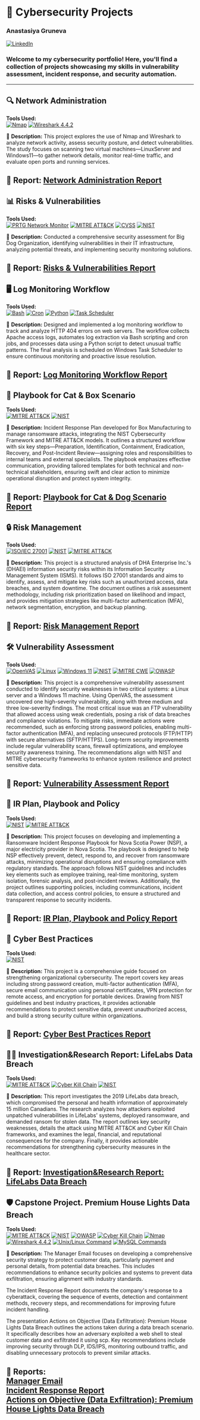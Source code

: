 # 🚀 Cybersecurity Projects  
### Anastasiya Gruneva  
[![LinkedIn](https://img.shields.io/badge/-LinkedIn-blue?style=flat&logo=LinkedIn&logoColor=white)](www.linkedin.com/in/avgruneva)  

### Welcome to my cybersecurity portfolio! Here, you'll find a collection of projects showcasing my skills in vulnerability assessment, incident response, and security automation.
---
## 🔍 Network Administration  
**Tools Used:**  
[![Nmap](https://img.shields.io/badge/Nmap-blue?style=flat-square)](https://nmap.org/)
[![Wireshark 4.4.2](https://img.shields.io/badge/Wireshark-4.4.2-1679A7?style=flat-square&logo=Wireshark&logoColor=white)](https://www.wireshark.org/)

📝 **Description:** This project explores the use of Nmap and Wireshark to analyze network activity, assess security posture, and detect vulnerabilities. The study focuses on scanning two virtual machines—LinuxServer and Windows11—to gather network details, monitor real-time traffic, and evaluate open ports and running services.  

🔗 **Report:** [Network Administration Report](https://github.com/AGruneva/LHL-Projects/blob/main/Network%20Administration.pdf)
---
## 📊 Risks & Vulnerabilities  
**Tools Used:**  
[![PRTG Network Monitor](https://img.shields.io/badge/PRTG_Network_Monitor-orange?style=flat-square)](https://www.paessler.com/prtg)
[![MITRE ATT&CK](https://img.shields.io/badge/MITRE_ATT&CK-purple?style=flat-square)](https://attack.mitre.org/)
[![CVSS](https://img.shields.io/badge/CVSS-3.1-darkgreen?style=flat-square)](https://www.first.org/cvss/)
[![NIST](https://img.shields.io/badge/NIST_CSF-darkblue?style=flat-square)](https://www.nist.gov/cyberframework)

📝 **Description:** Conducted a comprehensive security assessment for Big Dog Organization, identifying vulnerabilities in their IT infrastructure, analyzing potential threats, and implementing security monitoring solutions.  

🔗 **Report:** [Risks & Vulnerabilities Report](https://github.com/AGruneva/LHL-Projects/blob/main/Risks%26Vulnerabilities.pdf)
---
## 🖥️ Log Monitoring Workflow  

**Tools Used:**  
[![Bash](https://img.shields.io/badge/Bash_Scripting-grey?style=flat-square)](https://www.gnu.org/software/bash/)
[![Cron](https://img.shields.io/badge/Cron_Automation-darkblue?style=flat-square)](https://help.ubuntu.com/community/CronHowto)
[![Python](https://img.shields.io/badge/Python_Analysis-yellow?style=flat-square)](https://www.python.org/)
[![Task Scheduler](https://img.shields.io/badge/Task_Scheduler-Windows-lightblue?style=flat-square)](https://learn.microsoft.com/en-us/windows/win32/taskschd/task-scheduler-start-page)  

📝 **Description:** Designed and implemented a log monitoring workflow to track and analyze HTTP 404 errors on web servers. The workflow collects Apache access logs, automates log extraction via Bash scripting and cron jobs, and processes data using a Python script to detect unusual traffic patterns. The final analysis is scheduled on Windows Task Scheduler to ensure continuous monitoring and proactive issue resolution.  

🔗 **Report:** [Log Monitoring Workflow Report](https://github.com/AGruneva/LHL-Projects/blob/main/Log%20Monitoring%20Workflow.pdf)
---
## 📑 Playbook for Cat & Box Scenario
**Tools Used:**  
[![MITRE ATT&CK](https://img.shields.io/badge/MITRE_ATT&CK-purple?style=flat-square)](https://attack.mitre.org/)
[![NIST](https://img.shields.io/badge/NIST_CSF-darkblue?style=flat-square)](https://www.nist.gov/cyberframework)

📝 **Description:** Incident Response Plan developed for Box Manufacturing to manage ransomware attacks, integrating the NIST Cybersecurity Framework and MITRE ATT&CK models. It outlines a structured workflow with six key steps—Preparation, Identification, Containment, Eradication, Recovery, and Post-Incident Review—assigning roles and responsibilities to internal teams and external specialists. The playbook emphasizes effective communication, providing tailored templates for both technical and non-technical stakeholders, ensuring swift and clear action to minimize operational disruption and protect system integrity.  

🔗 **Report:** [Playbook for Cat & Dog Scenario Report](https://github.com/AGruneva/LHL-Projects/blob/main/Playbook%20for%20Cat%20%26%20Box%20Scenario.pdf)
---
## 🔒 Risk Management
**Tools Used:**  
[![ISO/IEC 27001](https://img.shields.io/badge/ISO/IEC_27001-grey?style=flat-square)](https://www.iso.org/standard/27001)
[![NIST](https://img.shields.io/badge/NIST_CSF-darkblue?style=flat-square)](https://www.nist.gov/cyberframework)
[![MITRE ATT&CK](https://img.shields.io/badge/MITRE_ATT&CK-purple?style=flat-square)](https://attack.mitre.org/)

📝 **Description:** This project is a structured analysis of DHA Enterprise Inc.'s (DHAEI) information security risks within its Information Security Management System (ISMS). It follows ISO 27001 standards and aims to identify, assess, and mitigate key risks such as unauthorized access, data breaches, and system downtime. The document outlines a risk assessment methodology, including risk prioritization based on likelihood and impact, and provides mitigation strategies like multi-factor authentication (MFA), network segmentation, encryption, and backup planning.  

🔗 **Report:** [Risk Management Report](https://github.com/AGruneva/LHL-Projects/blob/main/Risk%20Management.pdf)
---
## 🛠 Vulnerability Assessment
**Tools Used:**  
[![OpenVAS](https://img.shields.io/badge/OpenVAS-brightgreen?style=flat-square)](https://www.openvas.org/)
[![Linux](https://img.shields.io/badge/Linux-blue?style=flat-square)](https://www.linux.org/)
[![Windows 11](https://img.shields.io/badge/Windows_11-blue?style=flat-square)](https://www.microsoft.com/en-us/windows/windows-11)
[![NIST](https://img.shields.io/badge/NIST_CSF-orange?style=flat-square)](https://www.nist.gov/cyberframework)
[![MITRE CWE](https://img.shields.io/badge/MITRE_CWE-red?style=flat-square)](https://cwe.mitre.org/)
[![OWASP](https://img.shields.io/badge/OWASP-darkblue?style=flat-square)](https://owasp.org/)

📝 **Description:** This project is a comprehensive vulnerability assessment conducted to identify security weaknesses in two critical systems: a Linux server and a Windows 11 machine. Using OpenVAS, the assessment uncovered one high-severity vulnerability, along with three medium and three low-severity findings. The most critical issue was an FTP vulnerability that allowed access using weak credentials, posing a risk of data breaches and compliance violations. To mitigate risks, immediate actions were recommended, such as enforcing strong password policies, enabling multi-factor authentication (MFA), and replacing unsecured protocols (FTP/HTTP) with secure alternatives (SFTP/HTTPS). Long-term security improvements include regular vulnerability scans, firewall optimizations, and employee security awareness training. The recommendations align with NIST and MITRE cybersecurity frameworks to enhance system resilience and protect sensitive data.  

🔗 **Report:** [Vulnerability Assessment Report](https://github.com/AGruneva/LHL-Projects/blob/main/Vulnerability%20Assessment.pdf)
---
## 📜 IR Plan, Playbook and Policy
**Tools Used:**  
[![NIST](https://img.shields.io/badge/NIST_CSF-orange?style=flat-square)](https://www.nist.gov/cyberframework)
[![MITRE ATT&CK](https://img.shields.io/badge/MITRE_ATT&CK-purple?style=flat-square)](https://attack.mitre.org/)

📝 **Description:** This project focuses on developing and implementing a Ransomware Incident Response Playbook for Nova Scotia Power (NSP), a major electricity provider in Nova Scotia. The playbook is designed to help NSP effectively prevent, detect, respond to, and recover from ransomware attacks, minimizing operational disruptions and ensuring compliance with regulatory standards. The approach follows NIST guidelines and includes key elements such as employee training, real-time monitoring, system isolation, forensic analysis, and post-incident reviews. Additionally, the project outlines supporting policies, including communications, incident data collection, and access control policies, to ensure a structured and transparent response to security incidents.  

🔗 **Report:** [IR Plan, Playbook and Policy Report](https://github.com/AGruneva/LHL-Projects/blob/main/IR%20Plan%2C%20Playbook%20and%20Policy.pdf)
---
## 🔑 Cyber Best Practices
**Tools Used:**  
[![NIST](https://img.shields.io/badge/NIST_CSF-orange?style=flat-square)](https://www.nist.gov/cyberframework)

📝 **Description:** This project is a comprehensive guide focused on strengthening organizational cybersecurity. The report covers key areas including strong password creation, multi-factor authentication (MFA), secure email communication using personal certificates, VPN protection for remote access, and encryption for portable devices. Drawing from NIST guidelines and best industry practices, it provides actionable recommendations to protect sensitive data, prevent unauthorized access, and build a strong security culture within organizations.  

🔗 **Report:** [Cyber Best Practices Report](https://github.com/AGruneva/LHL-Projects/blob/main/Cyber%20Best%20Practices.pdf)
---
## 🕵️‍♂️ Investigation&Research Report: LifeLabs Data Breach
**Tools Used:**  
[![MITRE ATT&CK](https://img.shields.io/badge/MITRE_ATT&CK-purple?style=flat-square)](https://attack.mitre.org/)
[![Cyber Kill Chain](https://img.shields.io/badge/Cyber_Kill_Chain-red?style=flat-square)](https://www.lockheedmartin.com/en-us/capabilities/cyber-kill-chain.html)
[![NIST](https://img.shields.io/badge/NIST_CSF-orange?style=flat-square)](https://www.nist.gov/cyberframework)

📝 **Description:** This report investigates the 2019 LifeLabs data breach, which compromised the personal and health information of approximately 15 million Canadians. The research analyzes how attackers exploited unpatched vulnerabilities in LifeLabs' systems, deployed ransomware, and demanded ransom for stolen data. The report outlines key security weaknesses, details the attack using MITRE ATT&CK and Cyber Kill Chain frameworks, and examines the legal, financial, and reputational consequences for the company. Finally, it provides actionable recommendations for strengthening cybersecurity measures in the healthcare sector.

🔗 **Report:** [Investigation&Research Report: LifeLabs Data Breach](https://github.com/AGruneva/LHL-Projects/blob/main/Investigation%26Research%20Report%20LifeLabs%20Dada%20Breach.pdf)
---
## 🛡️ Capstone Project. Premium House Lights Data Breach
**Tools Used:**  
[![MITRE ATT&CK](https://img.shields.io/badge/MITRE_ATT&CK-purple?style=flat-square)](https://attack.mitre.org/)
[![NIST](https://img.shields.io/badge/NIST_CSF-darkblue?style=flat-square)](https://www.nist.gov/cyberframework)
[![OWASP](https://img.shields.io/badge/OWASP_Security_Framework-blue?style=flat-square)](https://owasp.org/)
[![Cyber Kill Chain](https://img.shields.io/badge/Cyber_Kill_Chain-red?style=flat-square)](https://www.lockheedmartin.com/en-us/capabilities/cyber-kill-chain.html)
[![Nmap](https://img.shields.io/badge/Nmap-blue?style=flat-square)](https://nmap.org/)
[![Wireshark 4.4.2](https://img.shields.io/badge/Wireshark-4.4.2-1679A7?style=flat-square&logo=Wireshark&logoColor=white)](https://www.wireshark.org/)
[![Unix/Linux Command](https://img.shields.io/badge/Unix/Linux_Command-green?style=flat-square)](https://www.gnu.org/)
[![MySQL Commands](https://img.shields.io/badge/MySQL_Commands-blue?style=flat-square)](https://dev.mysql.com/doc/)

📝 **Description:** The Manager Email focuses on developing a comprehensive security strategy to protect customer data, particularly payment and personal details, from potential data breaches. This includes recommendations to enhance security policies and systems to prevent data exfiltration, ensuring alignment with industry standards.

The Incident Response Report documents the company's response to a cyberattack, covering the sequence of events, detection and containment methods, recovery steps, and recommendations for improving future incident handling. 

The presentation Actions on Objective (Data Exfiltration): Premium House Lights Data Breach outlines the actions taken during a data breach scenario. It specifically describes how an adversary exploited a web shell to steal customer data and exfiltrated it using scp. Key recommendations include improving security through DLP, IDS/IPS, monitoring outbound traffic, and disabling unnecessary protocols to prevent similar attacks.

🔗 **Reports:**  
[Manager Email](https://github.com/AGruneva/LHL-Projects/blob/main/Capstone%20Project_Manager%20Email.pdf)  
[Incident Response Report](https://github.com/AGruneva/LHL-Projects/blob/main/Capstone%20Project_Incident%20Response%20Report.pdf)  
[Actions on Objective (Data Exfiltration): Premium House Lights Data Breach](https://github.com/AGruneva/LHL-Projects/blob/main/Capstone%20Project_Actions%20on%20Objective%20(Data%20Exfiltration).%20Premium%20House%20Lights%20Data%20Breach.pdf)
---
